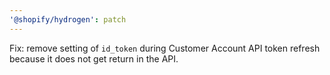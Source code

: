 ```yaml
---
'@shopify/hydrogen': patch
---
```


Fix: remove setting of `id_token` during Customer Account API token refresh because it does not get return in the API.
